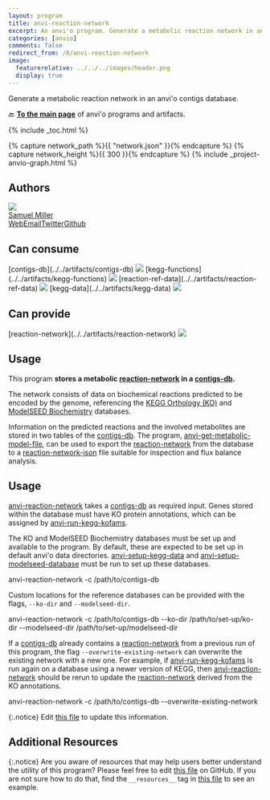 ```yaml
---
layout: program
title: anvi-reaction-network
excerpt: An anvi'o program. Generate a metabolic reaction network in an anvi&#x27;o contigs database.
categories: [anvio]
comments: false
redirect_from: /8/anvi-reaction-network
image:
  featurerelative: ../../../images/header.png
  display: true
---
```


Generate a metabolic reaction network in an anvi&#x27;o contigs database.

🔙 **[To the main page](../../)** of anvi'o programs and artifacts.


{% include _toc.html %}
<div id="svg" class="subnetwork"></div>
{% capture network_path %}{{ "network.json" }}{% endcapture %}
{% capture network_height %}{{ 300 }}{% endcapture %}
{% include _project-anvio-graph.html %}


## Authors

<div class="anvio-person"><div class="anvio-person-info"><div class="anvio-person-photo"><img class="anvio-person-photo-img" src="../../images/authors/semiller10.jpg" /></div><div class="anvio-person-info-box"><a href="/people/semiller10" target="_blank"><span class="anvio-person-name">Samuel Miller</span></a><div class="anvio-person-social-box"><a href="https://semiller10.github.io" class="person-social" target="_blank"><i class="fa fa-fw fa-home"></i>Web</a><a href="mailto:samuelmiller10@gmail.com" class="person-social" target="_blank"><i class="fa fa-fw fa-envelope-square"></i>Email</a><a href="http://twitter.com/smiller_science" class="person-social" target="_blank"><i class="fa fa-fw fa-twitter-square"></i>Twitter</a><a href="http://github.com/semiller10" class="person-social" target="_blank"><i class="fa fa-fw fa-github"></i>Github</a></div></div></div></div>



## Can consume


<p style="text-align: left" markdown="1"><span class="artifact-r">[contigs-db](../../artifacts/contigs-db) <img src="../../images/icons/DB.png" class="artifact-icon-mini" /></span> <span class="artifact-r">[kegg-functions](../../artifacts/kegg-functions) <img src="../../images/icons/CONCEPT.png" class="artifact-icon-mini" /></span> <span class="artifact-r">[reaction-ref-data](../../artifacts/reaction-ref-data) <img src="../../images/icons/DB.png" class="artifact-icon-mini" /></span> <span class="artifact-r">[kegg-data](../../artifacts/kegg-data) <img src="../../images/icons/DB.png" class="artifact-icon-mini" /></span></p>


## Can provide


<p style="text-align: left" markdown="1"><span class="artifact-p">[reaction-network](../../artifacts/reaction-network) <img src="../../images/icons/CONCEPT.png" class="artifact-icon-mini" /></span></p>


## Usage


This program **stores a metabolic <span class="artifact-n">[reaction-network](/help/8/artifacts/reaction-network)</span> in a <span class="artifact-n">[contigs-db](/help/8/artifacts/contigs-db)</span>.**

The network consists of data on biochemical reactions predicted to be encoded by the genome, referencing the [KEGG Orthology (KO)](https://www.genome.jp/kegg/ko.html) and [ModelSEED Biochemistry](https://github.com/ModelSEED/ModelSEEDDatabase) databases.

Information on the predicted reactions and the involved metabolites are stored in two tables of the <span class="artifact-n">[contigs-db](/help/8/artifacts/contigs-db)</span>. The program, <span class="artifact-p">[anvi-get-metabolic-model-file](/help/8/programs/anvi-get-metabolic-model-file)</span>, can be used to export the <span class="artifact-n">[reaction-network](/help/8/artifacts/reaction-network)</span> from the database to a <span class="artifact-n">[reaction-network-json](/help/8/artifacts/reaction-network-json)</span> file suitable for inspection and flux balance analysis.

## Usage

<span class="artifact-p">[anvi-reaction-network](/help/8/programs/anvi-reaction-network)</span> takes a <span class="artifact-n">[contigs-db](/help/8/artifacts/contigs-db)</span> as required input. Genes stored within the database must have KO protein annotations, which can be assigned by <span class="artifact-p">[anvi-run-kegg-kofams](/help/8/programs/anvi-run-kegg-kofams)</span>.

The KO and ModelSEED Biochemistry databases must be set up and available to the program. By default, these are expected to be set up in default anvi'o data directories. <span class="artifact-p">[anvi-setup-kegg-data](/help/8/programs/anvi-setup-kegg-data)</span> and <span class="artifact-p">[anvi-setup-modelseed-database](/help/8/programs/anvi-setup-modelseed-database)</span> must be run to set up these databases.

<div class="codeblock" markdown="1">
anvi&#45;reaction&#45;network &#45;c /path/to/contigs&#45;db
</div>

Custom locations for the reference databases can be provided with the flags, `--ko-dir` and `--modelseed-dir`.

<div class="codeblock" markdown="1">
anvi&#45;reaction&#45;network &#45;c /path/to/contigs&#45;db &#45;&#45;ko&#45;dir /path/to/set&#45;up/ko&#45;dir &#45;&#45;modelseed&#45;dir /path/to/set&#45;up/modelseed&#45;dir
</div>

If a <span class="artifact-n">[contigs-db](/help/8/artifacts/contigs-db)</span> already contains a <span class="artifact-n">[reaction-network](/help/8/artifacts/reaction-network)</span> from a previous run of this program, the flag `--overwrite-existing-network` can overwrite the existing network with a new one. For example, if <span class="artifact-p">[anvi-run-kegg-kofams](/help/8/programs/anvi-run-kegg-kofams)</span> is run again on a database using a newer version of KEGG, then <span class="artifact-p">[anvi-reaction-network](/help/8/programs/anvi-reaction-network)</span> should be rerun to update the <span class="artifact-n">[reaction-network](/help/8/artifacts/reaction-network)</span> derived from the KO annotations.

<div class="codeblock" markdown="1">
anvi&#45;reaction&#45;network &#45;c /path/to/contigs&#45;db &#45;&#45;overwrite&#45;existing&#45;network
</div>


{:.notice}
Edit [this file](https://github.com/merenlab/anvio/tree/master/anvio/docs/programs/anvi-reaction-network.md) to update this information.


## Additional Resources



{:.notice}
Are you aware of resources that may help users better understand the utility of this program? Please feel free to edit [this file](https://github.com/merenlab/anvio/tree/master/bin/anvi-reaction-network) on GitHub. If you are not sure how to do that, find the `__resources__` tag in [this file](https://github.com/merenlab/anvio/blob/master/bin/anvi-interactive) to see an example.
